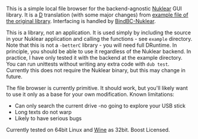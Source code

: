 This is a simple local file browser for the backend-agnostic
[Nuklear](https://github.com/Immediate-Mode-UI/Nuklear) GUI library. It
is a [D](https://dlang.org) translation (with some major changes) from
[example file of the original library](https://github.com/Immediate-Mode-UI/Nuklear/blob/master/example/file_browser.c).
Interfacing is handled by [BindBC-Nuklear](https://github.com/Timu5/bindbc-nuklear).

This is a library, not an application. It is used simply by including the source
in your Nuklear application and calling the functions - see `example` directory.
Note that this is not a `-betterC` library - you will need full DRuntime.
In principle, you should be able to use it regardless of the Nuklear backend.
In practice, I have only tested it with the backend at the example directory.
You can run unittests without writing any extra code with `dub test`. Currently
this does not require the Nuklear binary, but this may change in future.

The file browser is currently primitive. It should work, but you'll likely
want to use it only as a base for your own modification. Known limitations:

* Can only search the current drive -no going to explore your USB stick
* Long texts do not warp
* Likely to have serious bugs

Currently tested on 64bit Linux and [Wine](https://www.winehq.org/) as 32bit.
Boost Licensed.
